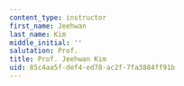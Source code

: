 ```yaml
---
content_type: instructor
first_name: Jeehwan
last_name: Kim
middle_initial: ''
salutation: Prof.
title: Prof. Jeehwan Kim
uid: 85c4aa5f-def4-ed78-ac2f-7fa3884ff91b
---
```

